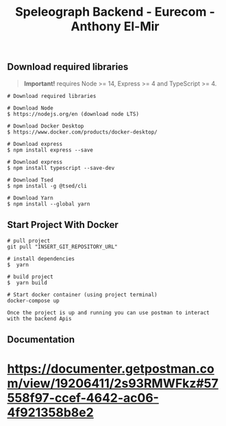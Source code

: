 <div align="center">
  <h1>Speleograph Backend - Eurecom - Anthony El-Mir</h1>
  <br />
</div>

## Download required libraries

> **Important!** requires Node >= 14, Express >= 4 and TypeScript >= 4.

```batch
# Download required libraries
 
# Download Node
$ https://nodejs.org/en (download node LTS)
 
# Download Docker Desktop
$ https://www.docker.com/products/docker-desktop/
  
# Download express
$ npm install express --save
 
# Download express
$ npm install typescript --save-dev
 
# Download Tsed 
$ npm install -g @tsed/cli
 
# Download Yarn
$ npm install --global yarn
```

## Start Project With Docker
```batch
# pull project
git pull "INSERT_GIT_REPOSITORY_URL"

# install dependencies
$  yarn

# build project
$  yarn build

# Start docker container (using project terminal)
docker-compose up

Once the project is up and running you can use postman to interact with the backend Apis
```

## Documentation

# https://documenter.getpostman.com/view/19206411/2s93RMWFkz#57558f97-ccef-4642-ac06-4f921358b8e2


